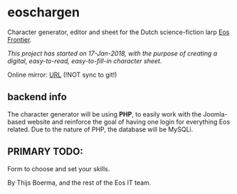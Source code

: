 # eoschargen
Character generator, editor and sheet for the Dutch science-fiction larp [Eos Frontier](http://www.eosfrontier.space).

_This project has started on 17-Jan-2018, with the purpose of creating a digital, easy-to-read, easy-to-fill-in character sheet._

Online mirror: [URL](http://www.gubat.nl/eoschargen) (!NOT sync to git!)

## backend info ##
The character generator will be using **PHP**, to easily work with the Joomla-based website and reinforce the goal of having one login for everything Eos related. Due to the nature of PHP, the database will be MySQLi.

## PRIMARY TODO: ##
Form to choose and set your skills.


By Thijs Boerma, and the rest of the Eos IT team.
